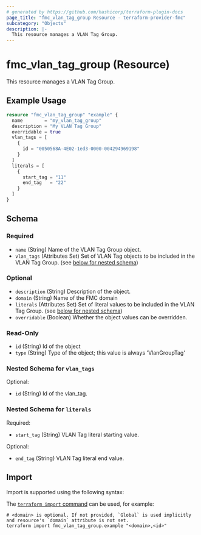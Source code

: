 ```yaml
---
# generated by https://github.com/hashicorp/terraform-plugin-docs
page_title: "fmc_vlan_tag_group Resource - terraform-provider-fmc"
subcategory: "Objects"
description: |-
  This resource manages a VLAN Tag Group.
---
```


# fmc_vlan_tag_group (Resource)

This resource manages a VLAN Tag Group.

## Example Usage

```terraform
resource "fmc_vlan_tag_group" "example" {
  name        = "my_vlan_tag_group"
  description = "My VLAN Tag Group"
  overridable = true
  vlan_tags = [
    {
      id = "0050568A-4E02-1ed3-0000-004294969198"
    }
  ]
  literals = [
    {
      start_tag = "11"
      end_tag   = "22"
    }
  ]
}
```

<!-- schema generated by tfplugindocs -->
## Schema

### Required

- `name` (String) Name of the VLAN Tag Group object.
- `vlan_tags` (Attributes Set) Set of VLAN Tag objects to be included in the VLAN Tag Group. (see [below for nested schema](#nestedatt--vlan_tags))

### Optional

- `description` (String) Description of the object.
- `domain` (String) Name of the FMC domain
- `literals` (Attributes Set) Set of literal values to be included in the VLAN Tag Group. (see [below for nested schema](#nestedatt--literals))
- `overridable` (Boolean) Whether the object values can be overridden.

### Read-Only

- `id` (String) Id of the object
- `type` (String) Type of the object; this value is always 'VlanGroupTag'

<a id="nestedatt--vlan_tags"></a>
### Nested Schema for `vlan_tags`

Optional:

- `id` (String) Id of the vlan_tag.


<a id="nestedatt--literals"></a>
### Nested Schema for `literals`

Required:

- `start_tag` (String) VLAN Tag literal starting value.

Optional:

- `end_tag` (String) VLAN Tag literal end value.

## Import

Import is supported using the following syntax:

The [`terraform import` command](https://developer.hashicorp.com/terraform/cli/commands/import) can be used, for example:

```shell
# <domain> is optional. If not provided, `Global` is used implicitly and resource's `domain` attribute is not set.
terraform import fmc_vlan_tag_group.example "<domain>,<id>"
```
